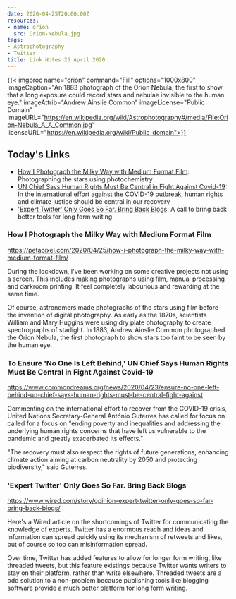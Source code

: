 ```yaml
---
date: 2020-04-25T20:00:00Z
resources:
- name: orion
  src: Orion-Nebula.jpg
tags:
- Astrophotography
- Twitter
title: Link Notes 25 April 2020
---
```


{{< imgproc
    name="orion"
    command="Fill"
    options="1000x800"
    imageCaption="An 1883 photograph of the Orion Nebula, the first to show that a long exposure could record stars and nebulae invisible to the human eye."
    imageAttrib="Andrew Ainslie Common"
    imageLicense="Public Domain"
    imageURL="https://en.wikipedia.org/wiki/Astrophotography#/media/File:Orion-Nebula_A_A_Common.jpg"
    licenseURL="https://en.wikipedia.org/wiki/Public_domain">}}


## Today's Links

* [How I Photograph the Milky Way with Medium Format Film](/blog/links/2020/04/25#how-i-photograph-the-milky-way-with-medium-format-film): Photographing the stars using photochemistry
* [UN Chief Says Human Rights Must Be Central in Fight Against Covid-19](/blog/links/2020/04/25#un-chief-says-human-rights-must-be-central-in-fight-against-covid-19): In the international effort against the COVID-19 outbreak, human rights and climate justice should be central in our recovery
* ['Expert Twitter' Only Goes So Far. Bring Back Blogs](/blog/links/2020/04/25#expert-twitter-only-goes-so-far-bring-back-blogs): A call to bring back better tools for long form writing

<!--more-->


### How I Photograph the Milky Way with Medium Format Film

https://petapixel.com/2020/04/25/how-i-photograph-the-milky-way-with-medium-format-film/

During the lockdown, I've been working on some creative projects not using a screen. This includes making photographs using film, manual processing and darkroom printing. It feel completely labourious and rewarding at the same time.

Of course, astronomers made photographs of the stars using film before the invention of digital photography. As early as the 1870s, scientists William and Mary Huggins were using dry plate photography to create spectrographs of starlight. In 1883, Andrew Ainslie Common photographed the Orion Nebula, the first photograph to show stars too faint to be seen by the human eye.


### To Ensure 'No One Is Left Behind,' UN Chief Says Human Rights Must Be Central in Fight Against Covid-19

https://www.commondreams.org/news/2020/04/23/ensure-no-one-left-behind-un-chief-says-human-rights-must-be-central-fight-against

Commenting on the international effort to recover from the COVID-19 crisis, United Nations Secretary-General António Guterres has called for focus on called for a focus on "ending poverty and inequalities and addressing the underlying human rights concerns that have left us vulnerable to the pandemic and greatly exacerbated its effects."

"The recovery must also respect the rights of future generations, enhancing climate action aiming at carbon neutrality by 2050 and protecting biodiversity," said Guterres.


### 'Expert Twitter' Only Goes So Far. Bring Back Blogs

https://www.wired.com/story/opinion-expert-twitter-only-goes-so-far-bring-back-blogs/

Here's a Wired article on the shortcomings of Twitter for communicating the knowledge of experts. Twitter has a enormous reach and ideas and information can spread quickly using its mechanism of retweets and likes, but of course so too can misinformation spread.

Over time, Twitter has added features to allow for longer form writing, like threaded tweets, but this feature existings because Twitter wants writers to stay on their platform, rather than write elsewhere. Threaded tweets are a odd solution to a non-problem because publishing tools like blogging software provide a much better platform for long form writing. 







